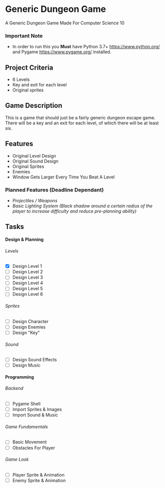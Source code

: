 # Generic Dungeon Game
A Generic Dungeon Game Made For Computer Science 10

### Important Note
 - In order to run this you **Must** have Python 3.7+ https://www.python.org/ and Pygame https://www.pygame.org/ installed.

## Project Criteria
 - 6 Levels
 - Key and exit for each level
 - Original sprites

 ## Game Description
 This is a game that should just be a fairly generic dungeon escape game.
 There will be a key and an exit for each level, of which there will be at least six.
 
 ## Features
 - Original Level Design
 - Original Sound Design
 - Original Sprites
 - Enemies
 - Window Gets Larger Every Time You Beat A Level
 
 ### Planned Features (Deadline Dependant)
  - *Projectiles / Weapons*
  - *Basic Lighting System (Black shadow around a certain radius of the player to increase difficulty and reduce pre-planning ability)*
	
## Tasks
#### Design & Planning
###### Levels
 - [x] Design Level 1
 - [ ] Design Level 2
 - [ ] Design Level 3
 - [ ] Design Level 4
 - [ ] Design Level 5
 - [ ] Design Level 6
###### Sprites
 - [ ] Design Character
 - [ ] Design Enemies
 - [ ] Design "Key"
###### Sound
 - [ ] Design Sound Effects
 - [ ] Design Music
 
#### Programming
###### Backend
 - [ ] Pygame Shell
 - [ ] Import Sprites & Images
 - [ ] Import Sound & Music
###### Game Fundamentals
 - [ ] Basic Movement
 - [ ] Obstacles For Player
###### Game Look
 - [ ] Player Sprite & Animation
 - [ ] Enemy Sprite & Animation
